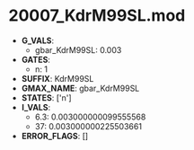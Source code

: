 # 20007_KdrM99SL.mod

- **G_VALS**:
  - gbar_KdrM99SL: 0.003
- **GATES**:
  - n: 1
- **SUFFIX**: KdrM99SL
- **GMAX_NAME**: gbar_KdrM99SL
- **STATES**: ['n']
- **I_VALS**:
  - 6.3: 0.003000000099555568
  - 37: 0.003000000225503661
- **ERROR_FLAGS**: []
